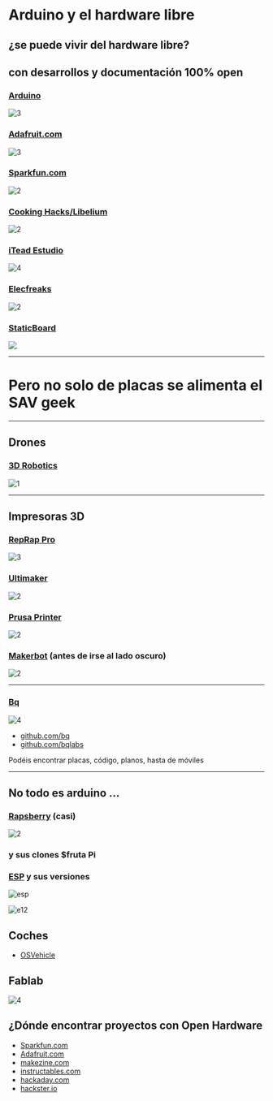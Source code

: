 # Arduino y el hardware libre

## ¿se puede vivir del hardware libre?

## con desarrollos y documentación 100% open

### [Arduino](http://arduino.cc)

![3](https://upload.wikimedia.org/wikipedia/commons/3/38/Arduino_Uno_-_R3.jpg)

### [Adafruit.com](http://Adafruit.com)

![3](https://cdn-learn.adafruit.com/assets/assets/000/010/443/medium800/adafruit_products_MotorShield.jpg?1396905934)

### [Sparkfun.com](http://Sparkfun.com)

![2](https://cdn.sparkfun.com/assets/e/1/7/1/6/50894d29ce395f1038000001.png)

### [Cooking Hacks/Libelium](https://www.cooking-hacks.com/)

![2](https://www.cooking-hacks.com/wp/wp-content/uploads/2016/10/ehealth_mysignals_banner_tutorial.jpg)

### [iTead Estudio](https://www.itead.cc/)

![4](http://blog.iteadstudio.com/wp-content/uploads/image/2015_07/Tutorial%201-fishtank-pic%20foca.JPG)

### [Elecfreaks](http://elecfreaks.com)

![2](http://www.elecfreaks.com/store/images/Wireless-EFCom-03.jpg)

### [StaticBoard](https://www.staticboards.es/)

![](https://www.staticboards.es/wp-content/uploads/sites/4/2016/03/ramps14sb-frontal-diodes-1024.jpg)

* * *
# Pero no solo de placas se alimenta el SAV geek
* * *

## Drones

### [3D Robotics](https://3dr.com/)

![1](https://3dr.com/assets/enterprise/overview/solo_r10c-a348a691b8860b90d5de61bc8d71a180ee04947f719665d8f806b88dc0c14099.jpg)

* * *

## Impresoras 3D

### [RepRap Pro](https://reprappro.com/)

![3](http://reprap.org/mediawiki/images/thumb/9/95/Pc-va.jpg/600px-Pc-va.jpg)

### [Ultimaker](http://ultimaker.com)

![2](https://ultimaker.com/photo/umtopic/0x0/54c6503f08a35/ultimaker2-family.jpg)

### [Prusa Printer](http://prusaprinters.org/)

![2](http://prusaprinters.org/wp-content/uploads/2016/09/MK2_MM_featured.jpg)

### [Makerbot](http://makerbot.com) (antes de irse al lado oscuro)

![2](http://www.robotshop.com/blog/en/files/makerbot-replicator-2.jpg)

* * *

### [Bq](bq.com)

![4](http://revistapushstart.com/wp-content/uploads/2014/05/BqZum-cover-600x425.jpg)

 * [github.com/bq](http://github.com/bq)
 * [github.com/bqlabs](http://github.com/bqlabs)

 Podéis encontrar placas, código, planos, hasta de móviles



* * *

## No todo es arduino ...

### [Rapsberry](http://raspberry.org) (casi)

![2](http://www.atomsindustries.com/assets/images/items/1002/1002.jpg)


### y sus clones $fruta Pi


### [ESP](http://www.esp8266.com/) y sus versiones
![esp](http://rubensm.com/wp-content/uploads/2015/01/esp8266.jpg)

![e12](https://cdn-learn.adafruit.com/guides/images/000/001/007/medium500/qt.jpg?1448302153)


## Coches

* [OSVehicle](https://www.osvehicle.com/)

## Fablab

![4](http://fablabasia.net/wp-content/uploads/2014/03/whatisfablab.jpg)

## ¿Dónde encontrar proyectos con Open Hardware

* [Sparkfun.com](http://Sparkfun.com)
* [Adafruit.com](http://Adafruit.com)
* [makezine.com](http://makezine.com)
* [instructables.com](http://instructables.com)
* [hackaday.com](http://hackaday.com)
* [hackster.io](http://hackster.io)
